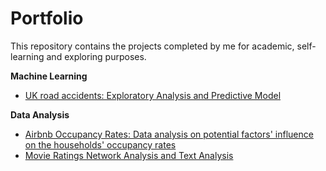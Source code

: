 # Portfolio

This repository contains the projects completed by me for academic, self-learning and exploring purposes.

__Machine Learning__
- [UK road accidents: Exploratory Analysis and Predictive Model](https://github.com/yy96/portfolio/tree/master/UK%20road%20accidents)

__Data Analysis__
- [Airbnb Occupancy Rates: Data analysis on potential factors' influence on the households' occupancy rates](https://github.com/yy96/portfolio/tree/master/Airbnb's%20Occupancy%20Rates)
- [Movie Ratings Network Analysis and Text Analysis](https://github.com/yy96/portfolio/tree/master/Movie%20Ratings%20Network%20Analysis)
